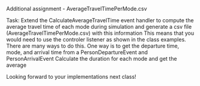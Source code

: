 Additional assignment - AverageTravelTimePerMode.csv

Task: Extend the CalculateAverageTravelTime event handler to compute the average travel time of each mode during simulation and generate a csv file (AverageTravelTimePerMode.csv) with this information
This means that you would need to use the controler listener as shown in the class examples.
There are many ways to do this. One way is to get the departure time, mode, and arrival time from a PersonDepartureEvent and PersonArrivalEvent
Calculate the duration for each mode and get the average

Looking forward to your implementations next class!


